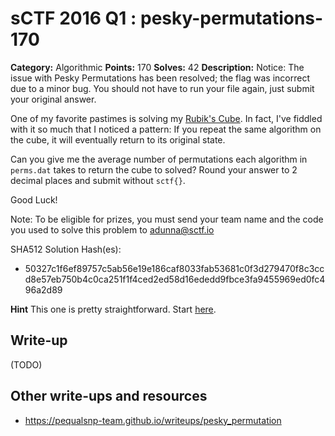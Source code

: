 # sCTF 2016 Q1 : pesky-permutations-170

**Category:** Algorithmic
**Points:** 170
**Solves:** 42
**Description:**
Notice: The issue with Pesky Permutations has been resolved; the flag was incorrect due to a minor bug. You should not have to run your file again, just submit your original answer.

One of my favorite pastimes is solving my [Rubik's Cube](https://en.wikipedia.org/wiki/Rubik%27s_Cube). In fact, I've fiddled with it so much that I noticed a pattern: If you repeat the same algorithm on the cube, it will eventually return to its original state.

Can you give me the average number of permutations each algorithm in `perms.dat` takes to return the cube to solved? Round your answer to 2 decimal places and submit without `sctf{}`.

Good Luck!

Note: To be eligible for prizes, you must send your team name and the code you used to solve this problem to adunna@sctf.io


SHA512 Solution Hash(es):
* 50327c1f6ef89757c5ab56e19e186caf8033fab53681c0f3d279470f8c3ccd8e57eb750b4c0ca251f1f4ced2ed58d16ededd9fbce3fa9455969ed0fc496a2d89

**Hint**
This one is pretty straightforward. Start [here](http://ruwix.com/the-rubiks-cube/notation/).
## Write-up

(TODO)

## Other write-ups and resources

* https://pequalsnp-team.github.io/writeups/pesky_permutation
